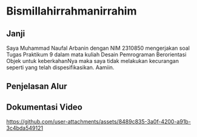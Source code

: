 # Bismillahirrahmanirrahim

## Janji
Saya Muhammad Naufal Arbanin dengan NIM 2310850 mengerjakan soal Tugas Praktikum 9 dalam mata kuliah Desain Pemrograman Berorientasi Objek untuk keberkahanNya maka saya tidak melakukan kecurangan seperti yang telah dispesifikasikan. Aamiin.

## Penjelasan Alur

## Dokumentasi Video
https://github.com/user-attachments/assets/8489c835-3a0f-4200-a91b-3c4bda549121

